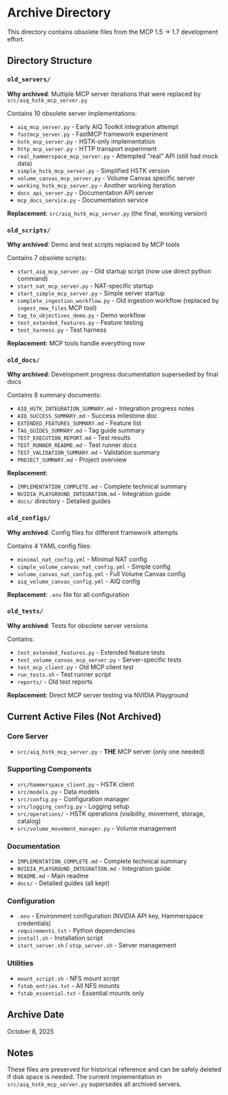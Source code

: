 # Archive Directory

This directory contains obsolete files from the MCP 1.5 → 1.7 development effort.

## Directory Structure

### `old_servers/`
**Why archived**: Multiple MCP server iterations that were replaced by `src/aiq_hstk_mcp_server.py`

Contains 10 obsolete server implementations:
- `aiq_mcp_server.py` - Early AIQ Toolkit integration attempt
- `fastmcp_server.py` - FastMCP framework experiment
- `hstk_mcp_server.py` - HSTK-only implementation
- `http_mcp_server.py` - HTTP transport experiment
- `real_hammerspace_mcp_server.py` - Attempted "real" API (still had mock data)
- `simple_hstk_mcp_server.py` - Simplified HSTK version
- `volume_canvas_mcp_server.py` - Volume Canvas specific server
- `working_hstk_mcp_server.py` - Another working iteration
- `docs_api_server.py` - Documentation API server
- `mcp_docs_service.py` - Documentation service

**Replacement**: `src/aiq_hstk_mcp_server.py` (the final, working version)

### `old_scripts/`
**Why archived**: Demo and test scripts replaced by MCP tools

Contains 7 obsolete scripts:
- `start_aiq_mcp_server.py` - Old startup script (now use direct python command)
- `start_nat_mcp_server.py` - NAT-specific startup
- `start_simple_mcp_server.py` - Simple server startup
- `complete_ingestion_workflow.py` - Old ingestion workflow (replaced by `ingest_new_files` MCP tool)
- `tag_to_objectives_demo.py` - Demo workflow
- `test_extended_features.py` - Feature testing
- `test_harness.py` - Test harness

**Replacement**: MCP tools handle everything now

### `old_docs/`
**Why archived**: Development progress documentation superseded by final docs

Contains 8 summary documents:
- `AIQ_HSTK_INTEGRATION_SUMMARY.md` - Integration progress notes
- `AIQ_SUCCESS_SUMMARY.md` - Success milestone doc
- `EXTENDED_FEATURES_SUMMARY.md` - Feature list
- `TAG_GUIDES_SUMMARY.md` - Tag guide summary
- `TEST_EXECUTION_REPORT.md` - Test results
- `TEST_RUNNER_README.md` - Test runner docs
- `TEST_VALIDATION_SUMMARY.md` - Validation summary
- `PROJECT_SUMMARY.md` - Project overview

**Replacement**: 
- `IMPLEMENTATION_COMPLETE.md` - Complete technical summary
- `NVIDIA_PLAYGROUND_INTEGRATION.md` - Integration guide
- `docs/` directory - Detailed guides

### `old_configs/`
**Why archived**: Config files for different framework attempts

Contains 4 YAML config files:
- `minimal_nat_config.yml` - Minimal NAT config
- `simple_volume_canvas_nat_config.yml` - Simple config
- `volume_canvas_nat_config.yml` - Full Volume Canvas config
- `aiq_volume_canvas_config.yml` - AIQ config

**Replacement**: `.env` file for all configuration

### `old_tests/`
**Why archived**: Tests for obsolete server versions

Contains:
- `test_extended_features.py` - Extended feature tests
- `test_volume_canvas_mcp_server.py` - Server-specific tests
- `test_mcp_client.py` - Old MCP client test
- `run_tests.sh` - Test runner script
- `reports/` - Old test reports

**Replacement**: Direct MCP server testing via NVIDIA Playground

## Current Active Files (Not Archived)

### Core Server
- `src/aiq_hstk_mcp_server.py` - **THE** MCP server (only one needed)

### Supporting Components
- `src/hammerspace_client.py` - HSTK client
- `src/models.py` - Data models
- `src/config.py` - Configuration manager
- `src/logging_config.py` - Logging setup
- `src/operations/` - HSTK operations (visibility, movement, storage, catalog)
- `src/volume_movement_manager.py` - Volume management

### Documentation
- `IMPLEMENTATION_COMPLETE.md` - Complete technical summary
- `NVIDIA_PLAYGROUND_INTEGRATION.md` - Integration guide
- `README.md` - Main readme
- `docs/` - Detailed guides (all kept)

### Configuration
- `.env` - Environment configuration (NVIDIA API key, Hammerspace credentials)
- `requirements.txt` - Python dependencies
- `install.sh` - Installation script
- `start_server.sh` / `stop_server.sh` - Server management

### Utilities
- `mount_script.sh` - NFS mount script
- `fstab_entries.txt` - All NFS mounts
- `fstab_essential.txt` - Essential mounts only

## Archive Date
October 8, 2025

## Notes
These files are preserved for historical reference and can be safely deleted if disk space is needed. The current implementation in `src/aiq_hstk_mcp_server.py` supersedes all archived servers.

